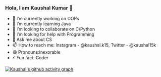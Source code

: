### Hola, I am Kaushal Kumar 👋


- 🔭 I’m currently working on OOPs
- 🌱 I’m currently learning Java
- 👯 I’m looking to collaborate on C/Python
- 🤔 I’m looking for help with Programming
- 💬 Ask me about CS
- 📫 How to reach me: Instagram - @kaushal.k15, Twitter - @kaushal15k 
- 😄 Pronouns:Inexorable
- ⚡ Fun fact: Coder 


[![Kaushal's github activity graph](https://activity-graph.herokuapp.com/graph?username=Kaushal00710)](https://github.com/kaushal00710&theme=dracula/github-readme-activity-graph)

